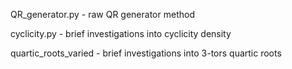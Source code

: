 QR_generator.py - raw QR generator method

cyclicity.py - brief investigations into cyclicity density 

quartic_roots_varied - brief investigations into 3-tors quartic roots
